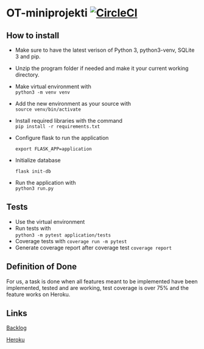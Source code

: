 # OT-miniprojekti [![CircleCI](https://circleci.com/gh/Konsulttiktukka-Consulting/OT-miniprojekti.svg?style=svg)](https://circleci.com/gh/Konsulttiktukka-Consulting/OT-miniprojekti)

## How to install
* Make sure to have the latest verison of Python 3, python3-venv, SQLite 3 and pip. 
* Unzip the program folder if needed and make it your current working directory.
* Make virtual environment with  
`python3 -m venv venv`  
* Add the new environment as your source with  
`source venv/bin/activate`  
* Install required libraries with the command  
`pip install -r requirements.txt`  
* Configure flask to run the application

   `export FLASK_APP=application`
* Initialize database

   `flask init-db`
* Run the application with  
`python3 run.py` 

## Tests
* Use the virtual environment  
* Run tests with  
`python3 -m pytest application/tests`
* Coverage tests with
`coverage run -m pytest`
* Generate coverage report after coverage test
`coverage report`

## Definition of Done

For us, a task is done when all features meant to be implemented have been implemented, tested and are working, test coverage is over 75% and the feature works on Heroku.
## Links
[Backlog](https://docs.google.com/spreadsheets/d/1Wlm32y41gkM6qK-flYYq2uv-XSGK1AAIOtu35zd_JlQ/edit?usp=sharing)

[Heroku](http://konsulttitukkaconsulting.herokuapp.com/)
